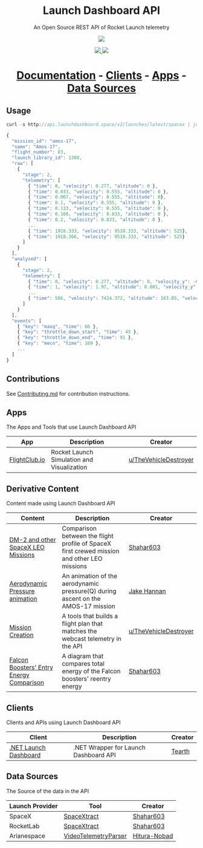 <h1 align="center">Launch Dashboard API</h1>
<p align="center">An Open Source REST API of Rocket Launch telemetry</p>

<p align="center">
  <img src="https://live.staticflickr.com/65535/32829382467_783e520730_b.jpg"/>
</p>


<p align="center">
  <a href="https://travis-ci.org/shahar603/Launch-Dashboard-API">
    <img src="https://travis-ci.org/shahar603/Launch-Dashboard-API.svg?branch=master">
  </a>
  <a href="https://en.wikipedia.org/wiki/Representational_state_transfer">
    <img src="https://img.shields.io/badge/interface-REST-brightgreen.svg?longCache=true&style=flat-square">
  </a>
</p>

<h1 align="center">
  <a href="https://github.com/shahar603/Launch-Dashboard-API/wiki">Documentation</a> - 
  <a href="#Clients">Clients</a> - 
  <a href="#Apps">Apps</a> -
  <a href="#data-sources">Data Sources</a>
</h1>


## Usage

```javascript
curl -s http://api.launchdashboard.space/v2/launches/latest/spacex | jq
```

```javascript
{
  "mission_id": "amos-17",
  "name": "Amos-17",
  "flight_number": 83,
  "launch_library_id": 1388,
  "raw": [
    {
      "stage": 2,
      "telemetry": [
        { "time": 0, "velocity": 0.277, "altitude": 0 },
        { "time": 0.033, "velocity": 0.555, "altitude": 0 },
        { "time": 0.067, "velocity": 0.555, "altitude": 0},
        { "time": 0.1, "velocity": 0.555, "altitude": 0 },
        { "time": 0.133, "velocity": 0.555, "altitude": 0 },
        { "time": 0.166, "velocity": 0.833, "altitude": 0 },
        { "time": 0.2, "velocity": 0.833, "altitude": 0 },
        ...
        { "time": 1918.333, "velocity": 9518.333, "altitude": 525},
        { "time": 1918.366, "velocity": 9518.333, "altitude": 525}
      ]
    }
  ],
  "analysed": [
    {
      "stage": 2,
      "telemetry": [
        { "time": 0, "velocity": 0.277, "altitude": 0, "velocity_y": -0.219, "velocity_x": 0.168, "acceleration": 10.698 "downrange_distance": 0, "angle": 90, "q": 0.046996480116054146 },
        { "time": 1, "velocity": 1.97, "altitude": 0.001, "velocity_y": 2.039, "velocity_x": -0.038, "acceleration": 11.285, "downrange_distance": 0, "angle": 90, "q": 2.3762015600538513 },
        ...
        { "time": 506, "velocity": 7424.372, "altitude": 163.85, "velocity_y": -32.707, "velocity_x": 7424.301, "acceleration": -0.016, "downrange_distance": 1585.22, "angle": -0.252, "q": 0 }
      ]
    }
  ],
  "events": [
    { "key": "maxq", "time": 66 },
    { "key": "throttle_down_start", "time": 45 },
    { "key": "throttle_down_end", "time": 91 },
    { "key": "meco", "time": 169 },
    ...
  ]
}
```

## Contributions

See [Contributing.md](https://github.com/shahar603/Launch-Dashboard-API/blob/master/CONTRIBUTING.md) for contribution instructions.



## Apps
The Apps and Tools that use Launch Dashboard API

|App|Description|Creator|
|-----|-----|----|
|[FlightClub.io](https://www2.flightclub.io/)|Rocket Launch Simulation and Visualization|[u/TheVehicleDestroyer](https://www.reddit.com/user/thevehicledestroyer)|


## Derivative Content
Content made using Launch Dashboard API

|Content|Description|Creator|
|-----|-----|----|
|[DM-2 and other SpaceX LEO Missions](https://twitter.com/shahar603/status/1267872548798320642)| Comparison between the flight profile of SpaceX first crewed mission and other LEO missions|[Shahar603](https://github.com/shahar603)|
|[Aerodynamic Pressure animation](https://twitter.com/JcAsHcan/status/1188125678396493825)|An animation of the aerodynamic pressure(Q) during ascent on the AMOS-17 mission|[Jake Hannan](https://twitter.com/JcAsHcan)|
|[Mission Creation](https://twitter.com/flightclubio/status/1199805613749915648)|A tools that builds a flight plan that matches the webcast telemetry in the API |[u/TheVehicleDestroyer](https://www.reddit.com/user/thevehicledestroyer)|
|[Falcon Boosters' Entry Energy Comparison](https://www.reddit.com/r/spacex/comments/elzp52/falcon_boosters_entry_energy_comparison/)|A diagram that compares total energy of the Falcon boosters' reentry energy|[Shahar603](https://github.com/shahar603)

## Clients
Clients and APIs using Launch Dashboard API

|Client|Description|Creator|
|-----|-----|----|
|[.NET Launch Dashboard](https://github.com/Tearth/.NET-Launch-Dashboard)| .NET Wrapper for Launch Dashboard API|[Tearth](https://github.com/Tearth)

## Data Sources
The Source of the data in the API

|Launch Provider|Tool|Creator|
|----|-----|-----|
|SpaceX|[SpaceXtract](https://github.com/shahar603/SpaceXtract)|[Shahar603](https://github.com/shahar603)|
|RocketLab|[SpaceXtract](https://github.com/shahar603/SpaceXtract)|[Shahar603](https://github.com/shahar603)|
|Arianespace|[VideoTelemetryParser](https://github.com/Togusa09/VideoTelemetryParser)|[Hitura-Nobad](https://www.reddit.com/user/hitura-nobad/)|


